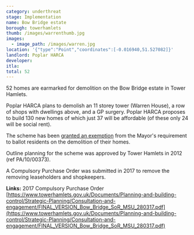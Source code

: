 ```yaml
---
category: underthreat
stage: Implementation 
name: Bow Bridge estate 
borough: towerhamlets 
thumb: /images/warrenthumb.jpg
images:
  - image_path: /images/warren.jpg
location: '{"type":"Point","coordinates":[-0.016940,51.527082]}'
landlord: Poplar HARCA
developer:
itla:
total: 52
---
```

52 homes are earmarked for demolition on the Bow Bridge estate in Tower Hamlets.

Poplar HARCA plans to demolish an 11 storey tower (Warren House), a row of shops with dwellings above, and a GP surgery. Poplar HARCA proposes to build 130 new homes of which just 37 will be affordable (of these only 24 will be social rent).

The scheme has been [granted an exemption](/approved/ballotexemptions) from the Mayor's requirement to ballot residents on the demolition of their homes.

Outline planning for the scheme was approved by Tower Hamlets in 2012 (ref PA/10/00373).

A Compulsory Purchase Order was submitted in 2017 to remove the removing leaseholders and shopkeepers. 


__Links:__
2017 Compulsory Purchase Order [https://www.towerhamlets.gov.uk/Documents/Planning-and-building-control/Strategic-Planning/Consultation-and-engagement/FINAL_VERSION_Bow_Bridge_SoR_MSU_280317.pdf](https://www.towerhamlets.gov.uk/Documents/Planning-and-building-control/Strategic-Planning/Consultation-and-engagement/FINAL_VERSION_Bow_Bridge_SoR_MSU_280317.pdf)


